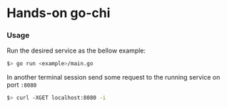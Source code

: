 # Hands-on go-chi

### Usage

Run the desired service as the bellow example:
```bash
$> go run <example>/main.go
```

In another terminal session send some request to the running service on port `:8080`
```bash
$> curl -XGET localhost:8080 -i
```